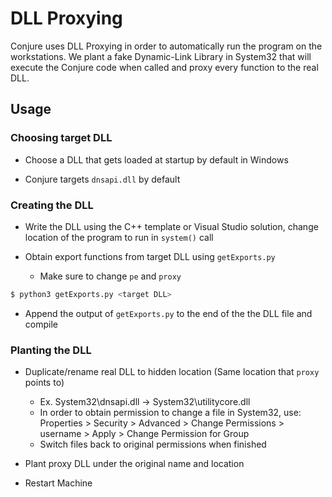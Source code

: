 # DLL Proxying

Conjure uses DLL Proxying in order to automatically run the program on the workstations. We plant a fake Dynamic-Link Library in System32 that will execute the Conjure code when called and proxy every function to the real DLL.

## Usage

### Choosing target DLL

 - Choose a DLL that gets loaded at startup by default in Windows

 - Conjure targets ```dnsapi.dll``` by default

### Creating the DLL
 - Write the DLL using the C++ template or Visual Studio solution, change location of the program to run in ```system()``` call

 - Obtain export functions from target DLL using ```getExports.py```
    - Make sure to change ```pe``` and ```proxy```

```bash 
$ python3 getExports.py <target DLL>
```

 - Append the output of ```getExports.py``` to the end of the the DLL file and compile 

### Planting the DLL
 - Duplicate/rename real DLL to hidden location (Same location that ```proxy``` points to) 
    - Ex. System32\dnsapi.dll -> System32\utilitycore.dll 
    - In order to obtain permission to change a file in System32, use: Properties > Security > Advanced > Change Permissions > username > Apply > Change Permission for Group
    - Switch files back to original permissions when finished

 - Plant proxy DLL under the original name and location
 - Restart Machine
